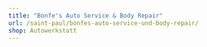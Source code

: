 ```yaml
---
title: "Bonfe's Auto Service & Body Repair"
url: /saint-paul/bonfes-auto-service-und-body-repair/
shop: Autowerkstatt
---
```

